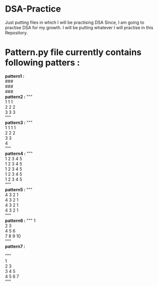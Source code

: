 # DSA-Practice
Just putting files in which I will be practising DSA
Since, I am going to practise DSA for my growth. I will be putting whatever I will practise in this Repository.

# Pattern.py file currently contains following patters : 
**pattern1 :**  
###\
                  ###\
                  ###\
**pattern2 :**     """\
    1 1 1\
    2 2 2\
    3 3 3\
    """\
**pattern3 :**
    """ \
    1 1 1 1 \
    2 2 2 \
    3 3 \
    4 \
    """ \
**pattern4 :** 
  """\
  1 2 3 4 5 <br />
  1 2 3 4 5<br />
  1 2 3 4 5 <br />
  1 2 3 4 5 <br />
  1 2 3 4 5 <br />
    """<br />
**pattern5 :**
"""\
4 3 2 1 \
4 3 2 1 \
4 3 2 1 \
4 3 2 1 \
"""<br />
**pattern6 :**
"""
1 <br />
2 3<br />
4 5 6 <br />
7 8 9 10 <br />
"""<br />
**pattern7 :**

"""<br />
1<br />
2 3<br />
3 4 5<br />
4 5 6 7<br />
"""<br />

